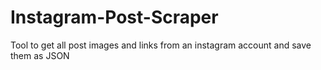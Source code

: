 # Instagram-Post-Scraper
Tool to get all post images and links from an instagram account and save them as JSON
